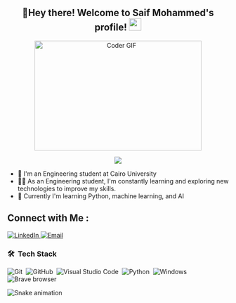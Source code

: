 <h2 align="center">
  🚀Hey there! Welcome to Saif Mohammed's profile!
  <img src="https://media.giphy.com/media/hvRJCLFzcasrR4ia7z/giphy.gif" width="28">
</h2>
<p align="center">
  <img src="https://media.giphy.com/media/SWoSkN6DxTszqIKEqv/giphy.gif" alt="Coder GIF" width="380" height="250">
</p>

<!-- Typing SVG by DenverCoder1 - https://github.com/DenverCoder1/readme-typing-svg -->
<p align="center">
  <a href="https://github.com/DenverCoder1/readme-typing-svg"><img src="https://readme-typing-svg.herokuapp.com/?lines=Engineering%20student;Always%20learning%20new%20things&font=Fira%20Code&center=true&width=440&height=45&color=f75c7e&vCenter=true&size=22"></a>
</p> 

- 🏢 I'm an Engineering student at Cairo University 
- 👨‍💻 As an Engineering student, I'm constantly learning and exploring new technologies to improve my skills.
- 💬 Currently I'm learning Python, machine learning, and AI 
  


## Connect with Me :
  <a href="linkedin.com/in/saif-mohammed-8a9a43214">
    <img alt="LinkedIn" src="https://img.shields.io/badge/LinkedIn-0077B5?style=flat-square&logo=linkedin&logoColor=white" />
  </a>
 <a href="mailto:saif.mahmoud04@eng-st.cu.edu.eg.com">
    <img alt="Email" src="https://img.shields.io/badge/Email-D14836?style=flat-square&logo=gmail&logoColor=white" />
  </a>

### 🛠 &nbsp;Tech Stack
![Git](https://img.shields.io/badge/-Git-05122A?style=flat&logo=git)&nbsp;
![GitHub](https://img.shields.io/badge/-GitHub-05122A?style=flat&logo=github)&nbsp;
![Visual Studio Code](https://img.shields.io/badge/-Visual%20Studio%20Code-05122A?style=flat&logo=visual-studio-code&logoColor=007ACC)&nbsp;
![Python](https://img.shields.io/badge/-Python%20-05122A?style=flat&logo=python)&nbsp;
![Windows](https://img.shields.io/badge/Windows-0078D6?style=flat&logo=windows&logoColor=white)
 <img alt="Brave browser" src="https://img.shields.io/badge/-Brave_Browser-FB542B?style=flat-square&logo=brave&logoColor=white" />

![Snake animation](https://github.com/LuigiGF/LuigiGF/blob/output/github-contribution-grid-snake.svg)
